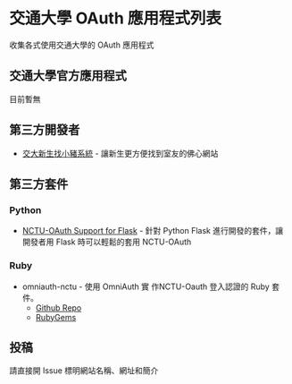 # 交通大學 OAuth 應用程式列表

收集各式使用交通大學的 OAuth 應用程式

## 交通大學官方應用程式

目前暫無

## 第三方開發者

 - [交大新生找小豬系統](https://stunion.nctu.edu.tw/roommate) - 讓新生更方便找到室友的佛心網站

## 第三方套件

### Python

- [NCTU-OAuth Support for Flask](https://pypi.python.org/pypi/NCTU-Oauth) - 
  針對 Python Flask 進行開發的套件，讓開發者用 Flask 時可以輕鬆的套用 NCTU-OAuth

### Ruby

- omniauth-nctu - 
  使用 OmniAuth 實 作NCTU-Oauth 登入認證的 Ruby 套件。
  - [Github Repo](https://github.com/deror1869107/omniauth-nctu)
  - [RubyGems](https://rubygems.org/gems/omniauth-nctu)

## 投稿

請直接開 Issue 標明網站名稱、網址和簡介
